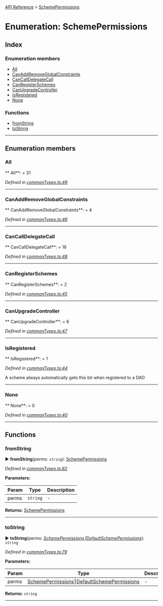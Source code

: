[API Reference](../README.md) > [SchemePermissions](../enums/SchemePermissions.md)



# Enumeration: SchemePermissions

## Index

### Enumeration members

* [All](SchemePermissions.md#All)
* [CanAddRemoveGlobalConstraints](SchemePermissions.md#CanAddRemoveGlobalConstraints)
* [CanCallDelegateCall](SchemePermissions.md#CanCallDelegateCall)
* [CanRegisterSchemes](SchemePermissions.md#CanRegisterSchemes)
* [CanUpgradeController](SchemePermissions.md#CanUpgradeController)
* [IsRegistered](SchemePermissions.md#IsRegistered)
* [None](SchemePermissions.md#None)


### Functions

* [fromString](SchemePermissions.md#fromString)
* [toString](SchemePermissions.md#toString)



---
## Enumeration members
<a id="All"></a>

###  All

** All**:    = 31

*Defined in [commonTypes.ts:49](https://github.com/daostack/arc.js/blob/616f6e7/lib/commonTypes.ts#L49)*





___

<a id="CanAddRemoveGlobalConstraints"></a>

###  CanAddRemoveGlobalConstraints

** CanAddRemoveGlobalConstraints**:    = 4

*Defined in [commonTypes.ts:46](https://github.com/daostack/arc.js/blob/616f6e7/lib/commonTypes.ts#L46)*





___

<a id="CanCallDelegateCall"></a>

###  CanCallDelegateCall

** CanCallDelegateCall**:    = 16

*Defined in [commonTypes.ts:48](https://github.com/daostack/arc.js/blob/616f6e7/lib/commonTypes.ts#L48)*





___

<a id="CanRegisterSchemes"></a>

###  CanRegisterSchemes

** CanRegisterSchemes**:    = 2

*Defined in [commonTypes.ts:45](https://github.com/daostack/arc.js/blob/616f6e7/lib/commonTypes.ts#L45)*





___

<a id="CanUpgradeController"></a>

###  CanUpgradeController

** CanUpgradeController**:    = 8

*Defined in [commonTypes.ts:47](https://github.com/daostack/arc.js/blob/616f6e7/lib/commonTypes.ts#L47)*





___

<a id="IsRegistered"></a>

###  IsRegistered

** IsRegistered**:    = 1

*Defined in [commonTypes.ts:44](https://github.com/daostack/arc.js/blob/616f6e7/lib/commonTypes.ts#L44)*



A scheme always automatically gets this bit when registered to a DAO




___

<a id="None"></a>

###  None

** None**:    = 0

*Defined in [commonTypes.ts:40](https://github.com/daostack/arc.js/blob/616f6e7/lib/commonTypes.ts#L40)*





___


## Functions
<a id="fromString"></a>

###  fromString

► **fromString**(perms: *`string`*): [SchemePermissions](SchemePermissions.md)



*Defined in [commonTypes.ts:82](https://github.com/daostack/arc.js/blob/616f6e7/lib/commonTypes.ts#L82)*



**Parameters:**

| Param | Type | Description |
| ------ | ------ | ------ |
| perms | `string`   |  - |





**Returns:** [SchemePermissions](SchemePermissions.md)





___

<a id="toString"></a>

###  toString

► **toString**(perms: *[SchemePermissions](SchemePermissions.md)⎮[DefaultSchemePermissions](DefaultSchemePermissions.md)*): `string`



*Defined in [commonTypes.ts:79](https://github.com/daostack/arc.js/blob/616f6e7/lib/commonTypes.ts#L79)*



**Parameters:**

| Param | Type | Description |
| ------ | ------ | ------ |
| perms | [SchemePermissions](SchemePermissions.md)⎮[DefaultSchemePermissions](DefaultSchemePermissions.md)   |  - |





**Returns:** `string`





___



